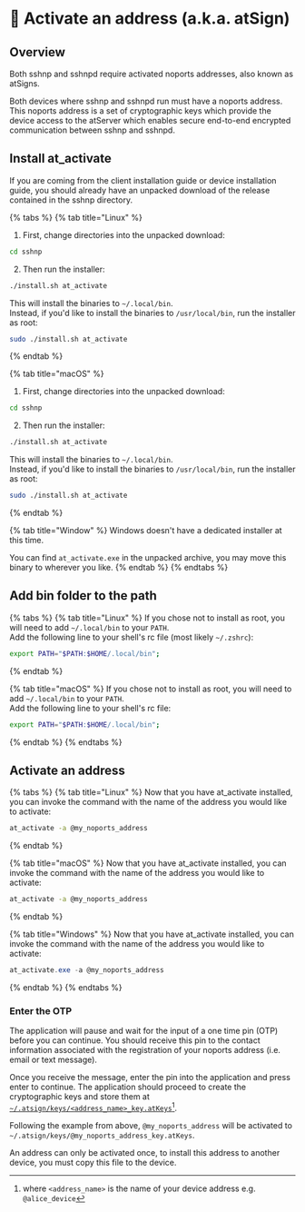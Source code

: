 # 📌 Activate an address (a.k.a. atSign)

## Overview

Both sshnp and sshnpd require activated noports addresses, also known as atSigns.

Both devices where sshnp and sshnpd run must have a noports address. This noports address is a set of cryptographic keys which provide the device access to the atServer which enables secure end-to-end encrypted communication between sshnp and sshnpd.

## Install at\_activate

If you are coming from the client installation guide or device installation guide, you should already have an unpacked download of the release contained in the sshnp directory.

{% tabs %}
{% tab title="Linux" %}
1. First, change directories into the unpacked download:

```sh
cd sshnp
```

2. Then run the installer:

```sh
./install.sh at_activate
```

This will install the binaries to `~/.local/bin`.\
Instead, if you'd like to install the binaries to `/usr/local/bin`, run the installer as root:

```sh
sudo ./install.sh at_activate
```
{% endtab %}

{% tab title="macOS" %}
1. First, change directories into the unpacked download:

```sh
cd sshnp
```

2. Then run the installer:

```sh
./install.sh at_activate
```

This will install the binaries to `~/.local/bin`.\
Instead, if you'd like to install the binaries to `/usr/local/bin`, run the installer as root:

```sh
sudo ./install.sh at_activate
```
{% endtab %}

{% tab title="Window" %}
Windows doesn't have a dedicated installer at this time.

You can find `at_activate.exe` in the unpacked archive, you may move this binary to wherever you like.
{% endtab %}
{% endtabs %}

## Add bin folder to the path

{% tabs %}
{% tab title="Linux" %}
If you chose not to install as root, you will need to add `~/.local/bin` to your `PATH`.\
Add the following line to your shell's rc file (most likely `~/.zshrc`):

```sh
export PATH="$PATH:$HOME/.local/bin";
```
{% endtab %}

{% tab title="macOS" %}
If you chose not to install as root, you will need to add `~/.local/bin` to your `PATH`.\
Add the following line to your shell's rc file:

```sh
export PATH="$PATH:$HOME/.local/bin";
```
{% endtab %}
{% endtabs %}

## Activate an address

{% tabs %}
{% tab title="Linux" %}
Now that you have at\_activate installed, you can invoke the command with the name of the address you would like to activate:

```bash
at_activate -a @my_noports_address
```
{% endtab %}

{% tab title="macOS" %}
Now that you have at\_activate installed, you can invoke the command with the name of the address you would like to activate:

```bash
at_activate -a @my_noports_address
```
{% endtab %}

{% tab title="Windows" %}
Now that you have at\_activate installed, you can invoke the command with the name of the address you would like to activate:

```powershell
at_activate.exe -a @my_noports_address
```
{% endtab %}
{% endtabs %}

### Enter the OTP

The application will pause and wait for the input of a one time pin (OTP) before you can continue. You should receive this pin to the contact information associated with the registration of your noports address (i.e. email or text message).&#x20;

Once you receive the message, enter the pin into the application and press enter to continue. The application should proceed to create the cryptographic keys and store them at [`~/.atsign/keys/<address_name>_key.atKeys`](#user-content-fn-1)[^1].&#x20;

Following the example from above, `@my_noports_address` will be activated to `~/.atsign/keys/@my_noports_address_key.atKeys`.

An address can only be activated once, to install this address to another device, you must copy this file to the device.

[^1]: where `<address_name>` is the name of your device address e.g. `@alice_device`
